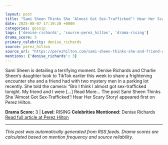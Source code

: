 ```yaml
---

layout: post
title: "Sami Sheen Thinks She ‘Almost Got Sex-Trafficked’! Hear Her Scary Story!""
date: 2025-08-07 17:19:20 +0000
categories: gossip
tags: ['denise-richards', 'source-perez_hilton', 'drama-rising']
drama_score: 3
primary_celebrity: denise_richards
source: perez_hilton
source_url: "https://perezhilton.com/sami-sheen-thinks-she-and-friend-almost-got-sex-trafficked-tiktok/""
mentions: {'denise_richards': 3}
---
```


Sami Sheen is detailing a terrifying moment. Denise Richards and Charlie Sheen’s daughter took to TikTok earlier this week to share a frightening encounter she and a friend had with two mystery men in a parking lot recently. She told the camera: “Bro I think I almost got sex-trafficked tonight. My friend and I were [...] Read More... The post Sami Sheen Thinks She ‘Almost Got Sex-Trafficked’! Hear Her Scary Story! appeared first on Perez Hilton.

**Drama Score:** 3 | **Level:** RISING **Celebrities Mentioned:** Denise Richards [Read full article at Perez Hilton](https://perezhilton.com/sami-sheen-thinks-she-and-friend-almost-got-sex-trafficked-tiktok/)

---

*This post was automatically generated from RSS feeds. Drama scores are calculated based on mention frequency and source reliability.*